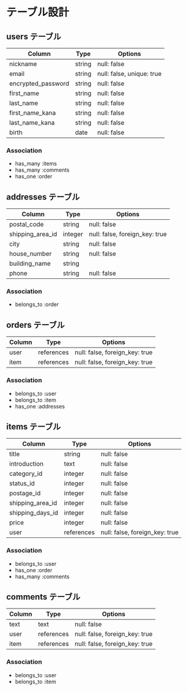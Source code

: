 # テーブル設計

## users テーブル
| Column             | Type    | Options     |
| ------------------ | ------- | ----------- |
| nickname           | string  | null: false |
| email              | string  | null: false, unique: true |
| encrypted_password | string  | null: false |
| first_name         | string  | null: false |
| last_name          | string  | null: false |
| first_name_kana    | string  | null: false |
| last_name_kana     | string  | null: false |
| birth              | date    | null: false |

### Association
- has_many :items
- has_many :comments
- has_one :order


## addresses テーブル
| Column        | Type       | Options                        |
| ------------- | ---------- | ------------------------------ |
| postal_code   | string     | null: false |
| shipping_area_id | integer  | null: false, foreign_key: true |
| city          | string     | null: false |
| house_number  | string     | null: false |
| building_name | string     |
| phone         | string     | null: false |

### Association
- belongs_to :order


## orders テーブル
| Column        | Type       | Options                        |
| ------------- | ---------- | ------------------------------ |
| user          | references | null: false, foreign_key: true |
| item          | references | null: false, foreign_key: true |

### Association
- belongs_to :user
- belongs_to :item
- has_one :addresses


## items テーブル
| Column        | Type       | Options                        |
| ------------- | ---------- | ------------------------------ |
| title         | string     | null: false |
| introduction  | text       | null: false |
| category_id      | integer    | null: false |
| status_id        | integer    | null: false |
| postage_id       | integer    | null: false |
| shipping_area_id | integer    | null: false |
| shipping_days_id | integer    | null: false |
| price         | integer     | null: false |
| user          | references | null: false, foreign_key: true |

### Association
- belongs_to :user
- has_one :order
- has_many :comments


## comments テーブル
| Column  | Type       | Options                        
| ------- | ---------- | ------------------------------ 
| text    | text       | null: false |
| user    | references | null: false, foreign_key: true 
| item    | references | null: false, foreign_key: true 

### Association
- belongs_to :user
- belongs_to :item